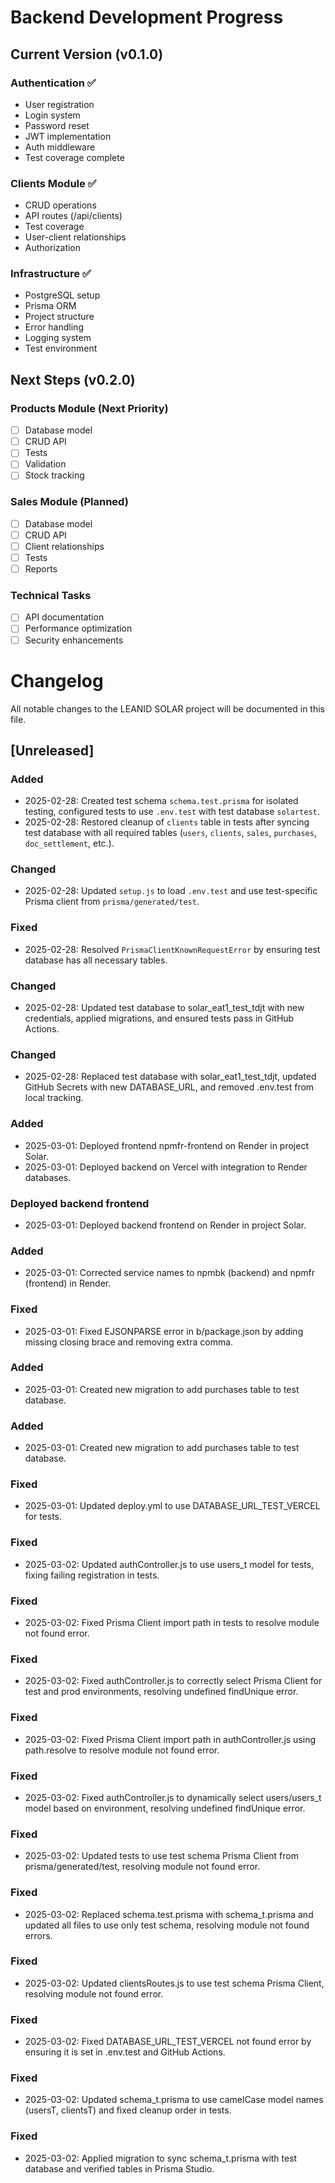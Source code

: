 # Backend Development Progress

## Current Version (v0.1.0)

### Authentication ✅

- User registration
- Login system
- Password reset
- JWT implementation
- Auth middleware
- Test coverage complete

### Clients Module ✅

- CRUD operations
- API routes (/api/clients)
- Test coverage
- User-client relationships
- Authorization

### Infrastructure ✅

- PostgreSQL setup
- Prisma ORM
- Project structure
- Error handling
- Logging system
- Test environment

## Next Steps (v0.2.0)

### Products Module (Next Priority)

- [ ] Database model
- [ ] CRUD API
- [ ] Tests
- [ ] Validation
- [ ] Stock tracking

### Sales Module (Planned)

- [ ] Database model
- [ ] CRUD API
- [ ] Client relationships
- [ ] Tests
- [ ] Reports

### Technical Tasks

- [ ] API documentation
- [ ] Performance optimization
- [ ] Security enhancements

# Changelog

All notable changes to the LEANID SOLAR project will be documented in this file.

## [Unreleased]

### Added
- 2025-02-28: Created test schema `schema.test.prisma` for isolated testing, configured tests to use `.env.test` with test database `solartest`.
- 2025-02-28: Restored cleanup of `clients` table in tests after syncing test database with all required tables (`users`, `clients`, `sales`, `purchases`, `doc_settlement`, etc.).

### Changed
- 2025-02-28: Updated `setup.js` to load `.env.test` and use test-specific Prisma client from `prisma/generated/test`.

### Fixed
- 2025-02-28: Resolved `PrismaClientKnownRequestError` by ensuring test database has all necessary tables.
### Changed
- 2025-02-28: Updated test database to solar_eat1_test_tdjt with new credentials, applied migrations, and ensured tests pass in GitHub Actions.
### Changed
- 2025-02-28: Replaced test database with solar_eat1_test_tdjt, updated GitHub Secrets with new DATABASE_URL, and removed .env.test from local tracking.
### Added
- 2025-03-01: Deployed frontend npmfr-frontend on Render in project Solar.
- 2025-03-01: Deployed backend on Vercel with integration to Render databases.
### Deployed backend frontend
- 2025-03-01: Deployed backend frontend on Render in project Solar.
### Added
- 2025-03-01: Corrected service names to npmbk (backend) and npmfr (frontend) in Render.
### Fixed
- 2025-03-01: Fixed EJSONPARSE error in b/package.json by adding missing closing brace and removing extra comma.
### Added
- 2025-03-01: Created new migration to add purchases table to test database.
### Added
- 2025-03-01: Created new migration to add purchases table to test database.
### Fixed
- 2025-03-01: Updated deploy.yml to use DATABASE_URL_TEST_VERCEL for tests.
### Fixed
- 2025-03-02: Updated authController.js to use users_t model for tests, fixing failing registration in tests.
### Fixed
- 2025-03-02: Fixed Prisma Client import path in tests to resolve module not found error.
### Fixed
- 2025-03-02: Fixed authController.js to correctly select Prisma Client for test and prod environments, resolving undefined findUnique error.
### Fixed
- 2025-03-02: Fixed Prisma Client import path in authController.js using path.resolve to resolve module not found error.
### Fixed
- 2025-03-02: Fixed authController.js to dynamically select users/users_t model based on environment, resolving undefined findUnique error.
### Fixed
- 2025-03-02: Updated tests to use test schema Prisma Client from prisma/generated/test, resolving module not found error.
### Fixed
- 2025-03-02: Replaced schema.test.prisma with schema_t.prisma and updated all files to use only test schema, resolving module not found errors.
### Fixed
- 2025-03-02: Updated clientsRoutes.js to use test schema Prisma Client, resolving module not found error.
### Fixed
- 2025-03-02: Fixed DATABASE_URL_TEST_VERCEL not found error by ensuring it is set in .env.test and GitHub Actions.
### Fixed
- 2025-03-02: Updated schema_t.prisma to use camelCase model names (usersT, clientsT) and fixed cleanup order in tests.
### Fixed
- 2025-03-02: Applied migration to sync schema_t.prisma with test database and verified tables in Prisma Studio.

